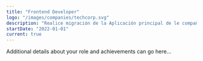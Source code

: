 ```yaml
---
title: "Frontend Developer"
logo: "/images/companies/techcorp.svg"
description: "Realice migración de la Aplicación principal de le compañía. La Aplicación original fue construida con Solid.js. Se me encargo pasar todos los componentes a React con Typescript"
startDate: "2022-01-01"
current: true
---
```


Additional details about your role and achievements can go here...
